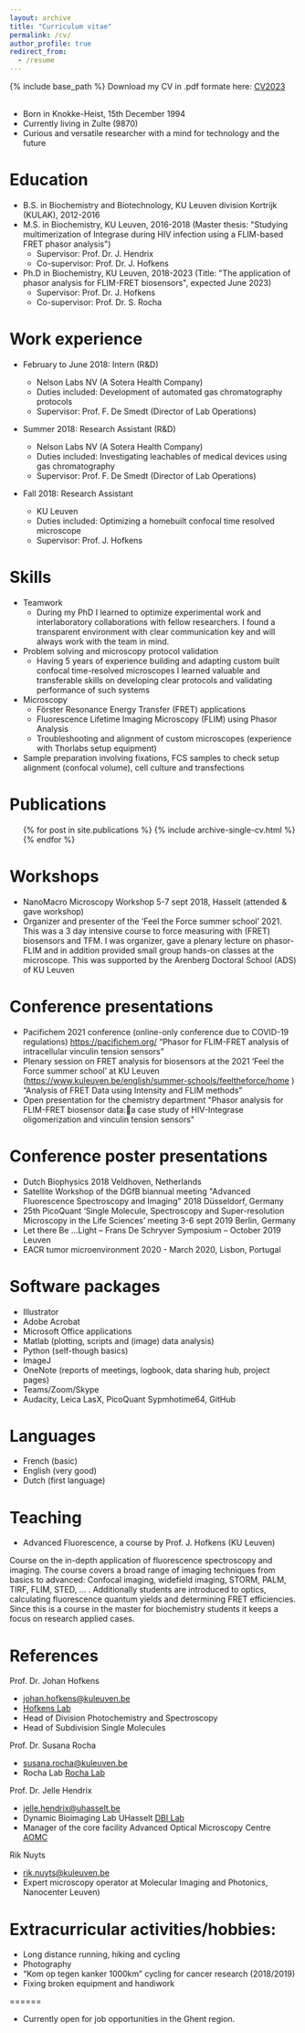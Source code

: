 ```yaml
---
layout: archive
title: "Curriculum vitae"
permalink: /cv/
author_profile: true
redirect_from:
  - /resume
---
```

{% include base_path %}
Download my CV in .pdf formate here: [CV2023](/files/CV2023.pdf)
<br/><br/>

* Born in Knokke-Heist, 15th December 1994
* Currently living in Zulte (9870)
* Curious and versatile researcher with a mind for technology and the future


Education
======
* B.S. in Biochemistry and Biotechnology, KU Leuven division Kortrijk (KULAK), 2012-2016
* M.S. in Biochemistry, KU Leuven, 2016-2018 (Master thesis: "Studying multimerization of Integrase during HIV infection using a FLIM-based FRET phasor analysis")
  * Supervisor: Prof. Dr. J. Hendrix
  * Co-supervisor: Prof. Dr. J. Hofkens
* Ph.D in Biochemistry, KU Leuven, 2018-2023 (Title: "The application of phasor analysis for FLIM-FRET biosensors", expected June 2023)
  * Supervisor: Prof. Dr. J. Hofkens
  * Co-supervisor: Prof. Dr. S. Rocha

Work experience
======

* February to June 2018: Intern (R&D)
  * Nelson Labs NV (A Sotera Health Company)
  * Duties included: Development of automated gas chromatography protocols
  * Supervisor: Prof. F. De Smedt  (Director of Lab Operations)
* Summer 2018: Research Assistant (R&D)
  * Nelson Labs NV (A Sotera Health Company)
  * Duties included: Investigating leachables of medical devices using gas chromatography
  * Supervisor: Prof. F. De Smedt  (Director of Lab Operations)

* Fall 2018: Research Assistant
  * KU Leuven
  * Duties included: Optimizing a homebuilt confocal time resolved microscope
  * Supervisor: Prof. J. Hofkens

Skills
======
* Teamwork
  * During my PhD I learned to optimize experimental work and interlaboratory collaborations with fellow researchers. I found a transparent environment with clear communication key and will always work with the team in mind.
* Problem solving and microscopy protocol validation
  * Having 5 years of experience building and adapting custom built confocal time-resolved microscopes I learned valuable and transferable skills on developing clear protocols and validating performance of such systems
* Microscopy
  * Förster Resonance Energy Transfer (FRET) applications
  * Fluorescence Lifetime Imaging Microscopy (FLIM) using Phasor Analysis
  * Troubleshooting and alignment of custom microscopes (experience with Thorlabs setup equipment)
* Sample preparation involving fixations, FCS samples to check setup alignment (confocal volume), cell culture and transfections

Publications
======
  <ul>{% for post in site.publications %}
    {% include archive-single-cv.html %}
  {% endfor %}</ul>

Workshops
======
* NanoMacro Microscopy Workshop 5-7 sept 2018, Hasselt (attended & gave workshop)
* Organizer and presenter of the ‘Feel the Force summer school’ 2021. This was a 3 day intensive course to force measuring with (FRET) biosensors and TFM. I was organizer, gave a plenary lecture on phasor-FLIM and in addition provided small group hands-on classes at the microscope. This was supported by the Arenberg Doctoral School (ADS) of KU Leuven

Conference presentations
======
* Pacifichem 2021 conference (online-only conference due to COVID-19 regulations)
https://pacifichem.org/
“Phasor for FLIM-FRET analysis of intracellular vinculin tension sensors”
* Plenary session on FRET analysis for biosensors at the 2021 ‘Feel the Force summer school’ at KU Leuven
(https://www.kuleuven.be/english/summer-schools/feeltheforce/home )
“Analysis of FRET Data using Intensity and FLIM methods”
* Open presentation for the chemistry department
"Phasor analysis for FLIM-FRET biosensor data:a case study of HIV-Integrase oligomerization and vinculin tension sensors"

Conference poster presentations
======
* Dutch Biophysics 2018 Veldhoven, Netherlands
* Satellite Workshop of the DGfB biannual meeting "Advanced Fluorescence Spectroscopy and Imaging" 2018 Düsseldorf, Germany
* 25th PicoQuant ‘Single Molecule, Spectroscopy and Super-resolution Microscopy in the Life Sciences’ meeting 3-6 sept 2019 Berlin, Germany
* Let there Be …Light – Frans De Schryver Symposium – October 2019 Leuven
* EACR tumor microenvironment 2020 - March 2020, Lisbon, Portugal

Software packages
======
* Illustrator
* Adobe Acrobat
* Microsoft Office applications
* Matlab (plotting, scripts and (image) data analysis)
* Python (self-though basics)
* ImageJ
* OneNote (reports of meetings, logbook, data sharing hub, project pages)
* Teams/Zoom/Skype
* Audacity, Leica LasX, PicoQuant Sypmhotime64, GitHub

Languages
======
* French (basic)
* English (very good)
* Dutch (first language)

Teaching
======
* Advanced Fluorescence, a course by Prof. J. Hofkens (KU Leuven)

Course on the in-depth application of fluorescence spectroscopy and imaging. The course covers a broad range of imaging techniques from basics to advanced: Confocal imaging,  widefield imaging, STORM, PALM, TIRF, FLIM, STED, ... . Additionally students are introduced to optics, calculating fluorescence quantum yields and determining FRET efficiencies. Since this is a course in the master for biochemistry students it keeps a focus on research applied cases.


References
======
Prof. Dr. Johan Hofkens
*	johan.hofkens@kuleuven.be
*	[Hofkens Lab](https://www.hofkenslab.com/)
*	Head of Division Photochemistry and Spectroscopy
*	Head of Subdivision Single Molecules

Prof. Dr. Susana Rocha
*	susana.rocha@kuleuven.be
*	Rocha Lab
    [Rocha Lab](https://susanarocha.github.io/)

Prof. Dr. Jelle Hendrix
*	jelle.hendrix@uhasselt.be
*	Dynamic Bioimaging Lab UHasselt
    [DBI Lab](https://www.uhasselt.be/en/onderzoeksgroepen-en/dynamic-bioimaging-lab)
*	Manager of the core facility Advanced Optical Microscopy Centre
    [AOMC](https://www.uhasselt.be/AOMC)

Rik Nuyts
*	rik.nuyts@kuleuven.be
*	Expert microscopy operator at Molecular Imaging and Photonics, Nanocenter Leuven)


Extracurricular activities/hobbies:
=====
*	Long distance running, hiking and cycling
*	Photography
*	“Kom op tegen kanker 1000km” cycling for cancer research (2018/2019)
*	Fixing broken equipment and handiwork


======
* Currently open for job opportunities in the Ghent region.
